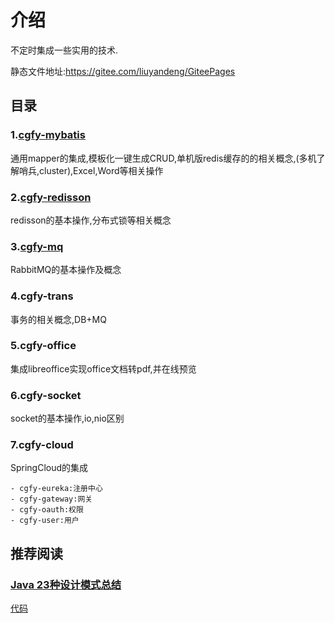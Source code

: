 # 介绍
不定时集成一些实用的技术.

静态文件地址:https://gitee.com/liuyandeng/GiteePages

## 目录
### 1.[cgfy-mybatis](https://gitee.com/free/Mapper/wikis/Home )


通用mapper的集成,模板化一键生成CRUD,单机版redis缓存的的相关概念,(多机了解哨兵,cluster),Excel,Word等相关操作

### 2.[cgfy-redisson](https://blog.csdn.net/qq877507054/article/details/107610780)


redisson的基本操作,分布式锁等相关概念

### 3.[cgfy-mq](https://blog.csdn.net/qq877507054/article/details/102967445)


RabbitMQ的基本操作及概念

### 4.cgfy-trans


事务的相关概念,DB+MQ

### 5.cgfy-office


集成libreoffice实现office文档转pdf,并在线预览

### 6.cgfy-socket

socket的基本操作,io,nio区别

### 7.cgfy-cloud

SpringCloud的集成

    - cgfy-eureka:注册中心
    - cgfy-gateway:网关
    - cgfy-oauth:权限
    - cgfy-user:用户


## 推荐阅读
### [Java 23种设计模式总结](https://lilei644.github.io/2018/06/21/2018-06-21/)
[代码](https://github.com/lilei644/design-pattern-example)

